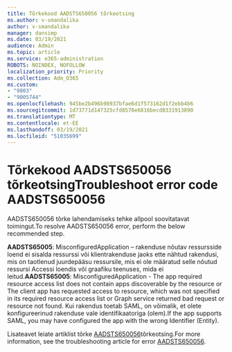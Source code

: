 ```yaml
---
title: Tõrkekood AADSTS650056 tõrkeotsing
ms.author: v-smandalika
author: v-smandalika
manager: dansimp
ms.date: 03/19/2021
audience: Admin
ms.topic: article
ms.service: o365-administration
ROBOTS: NOINDEX, NOFOLLOW
localization_priority: Priority
ms.collection: Adm_O365
ms.custom:
- "9803"
- "9005744"
ms.openlocfilehash: 945be2b496b98937bfae6d1f573162d1f2ebb4b6
ms.sourcegitcommit: 1d73771d147325cfd8578e6816becd8331913890
ms.translationtype: MT
ms.contentlocale: et-EE
ms.lasthandoff: 03/19/2021
ms.locfileid: "51035699"
---
```

# <a name="troubleshoot-error-code-aadsts650056"></a><span data-ttu-id="8236c-102">Tõrkekood AADSTS650056 tõrkeotsing</span><span class="sxs-lookup"><span data-stu-id="8236c-102">Troubleshoot error code AADSTS650056</span></span>

<span data-ttu-id="8236c-103">AADSTS650056 tõrke lahendamiseks tehke allpool soovitatavat toimingut.</span><span class="sxs-lookup"><span data-stu-id="8236c-103">To resolve AADSTS650056 error, perform the below recommended step.</span></span>

<span data-ttu-id="8236c-104">**AADSTS65005**: MisconfiguredApplication – rakenduse nõutav ressursside loend ei sisalda ressurssi või klientrakenduse jaoks ette nähtud rakendusi, mis on taotlenud juurdepääsu ressursile, mis ei ole määratud selle nõutud ressursi Accessi loendis või graafiku teenuses, mida ei leitud.</span><span class="sxs-lookup"><span data-stu-id="8236c-104">**AADSTS65005**: MisconfiguredApplication - The app required resource access list does not contain apps discoverable by the resource or The client app has requested access to resource, which was not specified in its required resource access list or Graph service returned bad request or resource not found.</span></span> <span data-ttu-id="8236c-105">Kui rakendus toetab SAML, on võimalik, et olete konfigureerinud rakenduse vale identifikaatoriga (olem).</span><span class="sxs-lookup"><span data-stu-id="8236c-105">If the app supports SAML, you may have configured the app with the wrong Identifier (Entity).</span></span>

<span data-ttu-id="8236c-106">Lisateavet leiate artiklist tõrke [AADSTS650056](https://docs.microsoft.com/troubleshoot/azure/active-directory/error-code-aadsts650056-misconfigured-app)tõrkeotsing.</span><span class="sxs-lookup"><span data-stu-id="8236c-106">For more information, see the troubleshooting article for error [AADSTS650056](https://docs.microsoft.com/troubleshoot/azure/active-directory/error-code-aadsts650056-misconfigured-app).</span></span>
